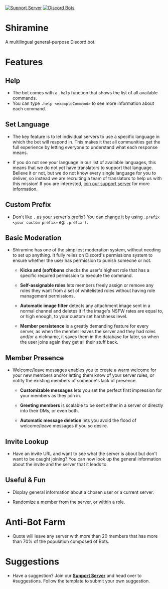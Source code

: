 [![Support Server](https://discordapp.com/api/guilds/418455732741079040/widget.png?style=shield)](https://discord.gg/sbySHxA)
[![Discord Bots](https://discordbots.org/api/widget/upvotes/553377596814000140.svg?noavatar=true)](https://discordbots.org/bot/553377596814000140)

# Shiramine
A multilingual general-purpose Discord bot.


# Features

## Help

* The bot comes with a `.help` function that shows the list of all available commands. 
* You can type `.help <exampleCommand>` to see more information about each command.


## Set Language

* The key feature is to let individual servers to use a specific language in which the bot will respond in. This makes it that all communities get the full experience by letting everyone to understand what each response means.

* If you do not see your language in our list of available languages, this means that we do not yet have translators to support that language. Believe it or not, but we do not know every single language for you to deliver, so instead we are recruiting a team of translators to help us with this mission! If you are interested, [join our support server](https://discord.gg/sbySHxA) for more information.


## Custom Prefix

* Don't like `.` as your server's prefix? You can change it by using `.prefix <your custom prefix>` eg: `.prefix !`.


## Basic Moderation

* Shiramine has one of the simpliest moderation system, without needing to set up anything. It fully relies on Discord's permissions system to ensure whether the user has permission to punish someone or not.

  * **Kicks and (soft)bans** checks the user's highest role that has a specific required permission to execute the command.

  * **Self-assignable roles** lets members freely assign or remove any roles they want from a set of whitelisted roles without having role management permissions.

  * **Automatic image filter** detects any attachment image sent in a normal channel and deletes it if the image's NSFW rates are equal to, or high enough, to your custom set harshness level.

  * **Member persistence** is a greatly demanding feature for every server, as when the member leaves the server and they had roles and/or a nickname, it saves them in the database for later, so when the user joins again they get all their stuff back.


## Member Presence

* Welcome/leave messages enables you to create a warm welcome for your new members and/or letting them know of your server rules, or notify the existing members of someone's lack of presence.

  * **Customizable messages** lets you set the perfect first impression for your members as they join in.

  * **Greeting members** is scalable to be sent either in a server or directly into their DMs, or even both.

  * **Automatic message deletion** lets you avoid the flood of welcome/leave messages if you so desire.


## Invite Lookup

* Have an invite URL and want to see what the server is about but don't want to be caught joining? You can now look up the general information about the invite and the server that it leads to.


## Useful & Fun

* Display general information about a chosen user or a current server.

* Randomize a member from the server, or within a role.


# Anti-Bot Farm

* Quote will leave any server with more than 20 members that has more than 70% of the population composed of Bots.


# Suggestions

* Have a suggestion? Join our [**Support Server**](https://discord.gg/sbySHxA) and head over to #suggestions. Follow the template to submit your own suggestion.
